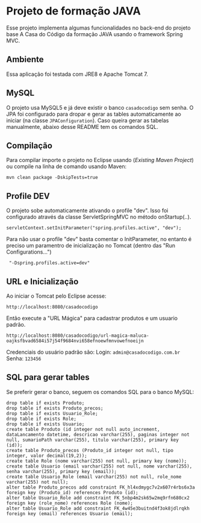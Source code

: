 # Projeto de formação JAVA
Esse projeto implementa algumas funcionalidades no back-end do projeto base A Casa do Código da formação JAVA usando o framework Spring MVC.
## Ambiente 

Essa aplicação foi testada com JRE8 e Apache Tomcat 7.
 
## MySQL

O projeto usa MySQL5 e já deve existir o banco `casadocodigo` sem senha. O JPA foi configurado para dropar e gerar as tables automaticamente ao iniciar (na classe `JPAConfiguration`). Caso queira gerar as tabelas manualmente, abaixo desse README tem os comandos SQL.

## Compilação

Para compilar importe o projeto no Eclipse usando (*Existing Maven Project*) ou compile na linha de comando usando Maven:

	mvn clean package -DskipTests=true

## Profile DEV

O projeto sobe automaticamente ativando o profile "dev". Isso foi configurado através da classe ServletSpringMVC no método onStartup(..).

	servletContext.setInitParameter("spring.profiles.active", "dev");

Para não usar o profile "dev" basta comentar o InitParameter, no entanto é preciso um paramentro de inicialização no Tomcat (dentro das "Run Configurations...")

	 "-Dspring.profiles.active=dev"

## URL e Inicialização

Ao iniciar o Tomcat pelo Eclipse acesse:

	http://localhost:8080/casadocodigo
		
Então execute a "URL Mágica" para cadastrar produtos e um usuario padrão.

	http://localhost:8080/casadocodigo/url-magica-maluca-oajksfbvad6584i57j54f9684nvi658efnoewfmnvowefnoeijn

Credenciais do usuário padrão são: 
	Login: `admin@casadocodigo.com.br`
	Senha: `123456`

## SQL para gerar tables

Se preferir gerar o banco, seguem os comandos SQL para o banco MySQL:

	drop table if exists Produto;
	drop table if exists Produto_precos;
	drop table if exists Usuario_Role;
	drop table if exists Role;
	drop table if exists Usuario;
	create table Produto (id integer not null auto_increment, dataLancamento datetime, descricao varchar(255), paginas integer not null, sumarioPath varchar(255), titulo varchar(255), primary key (id));
	create table Produto_precos (Produto_id integer not null, tipo integer, valor decimal(19,2));
	create table Role (nome varchar(255) not null, primary key (nome));
	create table Usuario (email varchar(255) not null, nome varchar(255), senha varchar(255), primary key (email));
	create table Usuario_Role (email varchar(255) not null, role_nome varchar(255) not null);
	alter table Produto_precos add constraint FK_hl4xdmygc7v2x607r4rbs6x3a foreign key (Produto_id) references Produto (id);
	alter table Usuario_Role add constraint FK_5nbp4m2sk65w2mq9rfn680cx2 foreign key (role_nome) references Role (nome);
	alter table Usuario_Role add constraint FK_4w45e3buitnd4f3ok8jdlrqkh foreign key (email) references Usuario (email);
